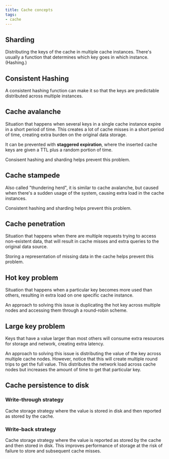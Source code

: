 ```yaml
---
title: Cache concepts
tags:
- cache
---
```


## Sharding
Distributing the keys of the cache in multiple cache instances. There's usually a function that determines which key goes in which instance. (Hashing.)

## Consistent Hashing
A consistent hashing function can make it so that the keys are predictable distributed across multiple instances.

## Cache avalanche
Situation that happens when several keys in a single cache instance expire in a short period of time. This creates a lot of cache misses in a short period of time, creating extra burden on the original data storage.

It can be prevented with **staggered expiration**, where the inserted cache keys are given a TTL plus a random portion of time.

Consisent hashing and sharding helps prevent this problem.

## Cache stampede
Also called "thundering herd", it is similar to cache avalanche, but caused when there's a sudden usage of the system, causing extra load in the cache instances.

Consistent hashing and sharding helps prevent this problem.

## Cache penetration
Situation that happens when there are multiple requests trying to access non-existent data, that will result in cache misses and extra queries to the original data source.

Storing a representation of missing data in the cache helps prevent this problem.

## Hot key problem
Situation that happens when a particular key becomes more used than others, resulting in extra load on one specific cache instance.

An approach to solving this issue is duplicating the hot key across multiple nodes and accessing them through a round-robin scheme.

## Large key problem
Keys that have a value larger than most others will consume extra resources for storage and network, creating extra latency.

An approach to solving this issue is distributing the value of the key across multiple cache nodes. However, notice that this will create multiple round trips to get the full value. This distributes the network load across cache nodes but increases the amount of time to get that particular key.

## Cache persistence to disk
### Write-through strategy
Cache storage strategy where the value is stored in disk and then reported as stored by the cache.

### Write-back strategy
Cache storage strategy where the value is reported as stored by the cache and then stored in disk. This improves performance of storage at the risk of failure to store and subsequent cache misses.

